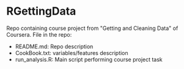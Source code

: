 RGettingData
============

Repo containing course project from "Getting and Cleaning Data" of Coursera. File in the repo:

* README.md: Repo description
* CookBook.txt: variables/features description
* run_analysis.R: Main script performing course project task


 


